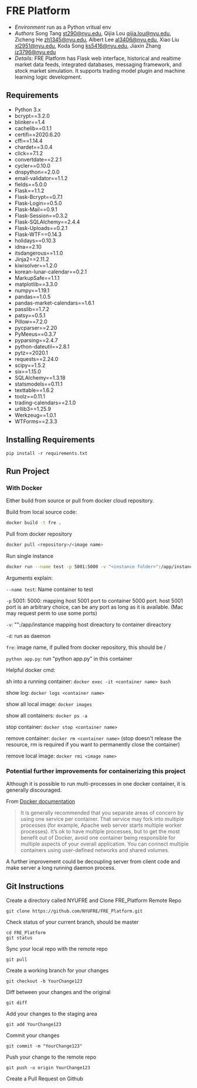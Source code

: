 # FRE Platform #
* *Environment* run as a Python vritual env
* *Authors* Song Tang <st290@nyu.edu>, Qijia Lou <qijia.lou@nyu.edu>, Zicheng He <zh1345@nyu.edu>, Albert Lee <al3406@nyu.edu>, Xiao Liu <xl2951@nyu.edu>, Koda Song <ks5416@nyu.edu>, Jiaxin Zhang <jz3796@nyu.edu> 
* *Details:* FRE Platform has Flask web interface, historical and realtime market data feeds, integrated databases, messaging framework, and stock market simulation. It supports trading model plugin and machine learning logic development.

## Requirements
* Python 3.x
* bcrypt==3.2.0
* blinker==1.4
* cachelib==0.1.1
* certifi==2020.6.20
* cffi==1.14.4
* chardet==3.0.4
* click==7.1.2
* convertdate==2.2.1
* cycler==0.10.0
* dnspython==2.0.0
* email-validator==1.1.2
* fields==5.0.0
* Flask==1.1.2
* Flask-Bcrypt==0.7.1
* Flask-Login==0.5.0
* Flask-Mail==0.9.1
* Flask-Session==0.3.2
* Flask-SQLAlchemy==2.4.4
* Flask-Uploads==0.2.1
* Flask-WTF==0.14.3
* holidays==0.10.3
* idna==2.10
* itsdangerous==1.1.0
* Jinja2==2.11.2
* kiwisolver==1.2.0
* korean-lunar-calendar==0.2.1
* MarkupSafe==1.1.1
* matplotlib==3.3.0
* numpy==1.19.1
* pandas==1.0.5
* pandas-market-calendars==1.6.1
* passlib==1.7.2
* patsy==0.5.1
* Pillow==7.2.0
* pycparser==2.20
* PyMeeus==0.3.7
* pyparsing==2.4.7
* python-dateutil==2.8.1
* pytz==2020.1
* requests==2.24.0
* scipy==1.5.2
* six==1.15.0
* SQLAlchemy==1.3.18
* statsmodels==0.11.1
* texttable==1.6.2
* toolz==0.11.1
* trading-calendars==2.1.0
* urllib3==1.25.9
* Werkzeug==1.0.1
* WTForms==2.3.3

## Installing Requirements
```
pip install -r requirements.txt
```

## Run Project
### With Docker
Either build from source or pull from docker cloud repository.

Build from local source code:
```sh
docker build -t fre .
```
Pull from docker repository
```sh
docker pull <repository>/<image name>
```
Run single instance 
```sh
docker run --name test -p 5001:5000 -v "<instance folder>":/app/instance -d fre python app.py
```
Arguments explain:

`--name test`: Name container to test

`-p` 5001: 5000: mapping host 5001 port to container 5000 port. host 5001 port is an arbitrary choice, can be any port as long as it is available. (Mac may request perm to use some ports)

`-v`:  "<instance folder>":/app/instance mapping host direactory to container direactory

`-d`: run as daemon

`fre`: image name, if pulled from docker repository, this should be <repository name>/<image name>

`python app.py`: run "python app.py" in this container

Helpful docker cmd:

sh into a running container: `docker exec -it <container name> bash`

show log: `docker logs <container name>`

show all local image: `docker images`

show all containers: `docker ps -a`

stop container: `docker stop <container name>`

remove container: `docker rm <container name>`
(stop doesn't release the resource, rm is required if you want to permanently close the container)

remove local image: `docker rmi <image name>`

### Potential further improvements for containerizing this project 
Although it is possible  to run multi-processes in one docker container, it is generally discouraged. 

From [Docker 
documentation](https://docs.docker.com/config/containers/multi-service_container/)

> It is generally recommended that you separate areas of concern by using one service per container. 
> That service may fork into multiple processes (for example, Apache web server starts multiple worker processes). 
> It’s ok to have multiple processes, but to get the most benefit out of Docker, avoid one container 
> being responsible for multiple aspects of your overall application. You can connect multiple containers 
>using user-defined networks and shared volumes.  

A further improvement could be decoupling server from client code and make server a long running daemon process.

## Git Instructions
Create a directory called NYUFRE and Clone FRE_Platform Remote Repo
```
git clone https://github.com/NYUFRE/FRE_Platform.git
```
Check status of your current branch, should be master
```
cd FRE_Platform
git status
```
Sync your local repo with the remote repo
```
git pull
```
Create a working branch for your changes 
```
git checkout -b YourChange123
```
Diff between your changes and the original
```
git diff
```
Add your changes to the staging area
```
git add YourChange123
```
Commit your changes
```
git commit -m "YourChange123"
```
Push your change to the remote repo
```
git push -u origin YourChange123
```
Create a Pull Request on Github

